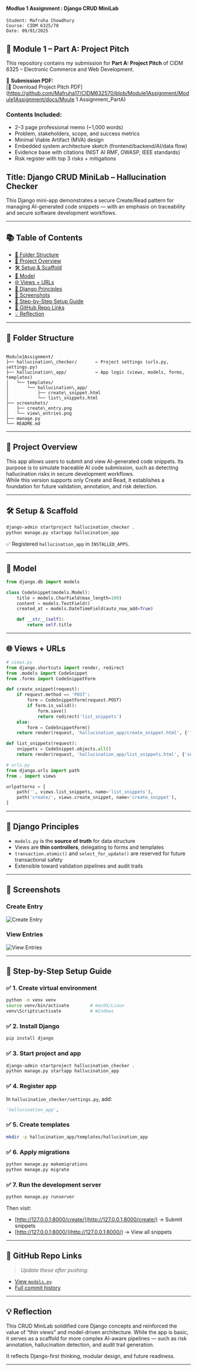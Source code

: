 
#### Modlue 1 Assignment : Django CRUD MiniLab 


    Student: Mafruha Chowdhury
    Course: CIDM 6325/70 
    Date: 09/01/2025 

## 📌 Module 1 – Part A: Project Pitch

This repository contains my submission for **Part A: Project Pitch** of CIDM 6325 – Electronic Commerce and Web Development.

📄 **Submission PDF:**  
[🔗 Download Project Pitch PDF](https://github.com/Mafruha17/CIDM632570/blob/Module1Assignment/Module1Assignment/docs/Moule 1 Assignment_PartA)

### Contents Included:
- 2–3 page professional memo (~1,000 words)
- Problem, stakeholders, scope, and success metrics
- Minimal Viable Artifact (MVA) design
- Embedded system architecture sketch (frontend/backend/AI/data flow)
- Evidence base with citations (NIST AI RMF, OWASP, IEEE standards)
- Risk register with top 3 risks + mitigations


## Title: Django CRUD MiniLab – Hallucination Checker

This Django mini-app demonstrates a secure Create/Read pattern for managing AI-generated code snippets — with an emphasis on traceability and secure software development workflows.

---

## 📚 Table of Contents

- [📁 Folder Structure](#-folder-structure)
- [📌 Project Overview](#-project-overview)
- [🛠️ Setup & Scaffold](#️-setup--scaffold)
- [🧩 Model](#-model)
- [🌐 Views + URLs](#-views--urls)
- [🔄 Django Principles](#-django-principles)
- [📸 Screenshots](#-screenshots)
- [🧪 Step-by-Step Setup Guide](#-step-by-step-setup-guide)
- [🔗 GitHub Repo Links](#-github-repo-links)
- [💡 Reflection](#-reflection)

---

## 📁 Folder Structure

```

Module1Assignment/
├── hallucination\_checker/       ← Project settings (urls.py, settings.py)
├── hallucination\_app/           ← App logic (views, models, forms, templates)
│   └── templates/
│       └── hallucination\_app/
│           ├── create\_snippet.html
│           └── list\_snippets.html
├── screenshots/
│   ├── create\_entry.png
│   └── view\_entries.png
├── manage.py
└── README.md

````

---

## 📌 Project Overview

This app allows users to submit and view AI-generated code snippets. Its purpose is to simulate traceable AI code submission, such as detecting hallucination risks in secure development workflows.  
While this version supports only Create and Read, it establishes a foundation for future validation, annotation, and risk detection.

---

## 🛠️ Setup & Scaffold

```bash
django-admin startproject hallucination_checker .
python manage.py startapp hallucination_app
````

✅ Registered `hallucination_app` in `INSTALLED_APPS`.

---

## 🧩 Model

```python
from django.db import models

class CodeSnippet(models.Model):
    title = models.CharField(max_length=100)
    content = models.TextField()
    created_at = models.DateTimeField(auto_now_add=True)

    def __str__(self):
        return self.title
```

---

## 🌐 Views + URLs

```python
# views.py
from django.shortcuts import render, redirect
from .models import CodeSnippet
from .forms import CodeSnippetForm

def create_snippet(request):
    if request.method == 'POST':
        form = CodeSnippetForm(request.POST)
        if form.is_valid():
            form.save()
            return redirect('list_snippets')
    else:
        form = CodeSnippetForm()
    return render(request, 'hallucination_app/create_snippet.html', {'form': form})

def list_snippets(request):
    snippets = CodeSnippet.objects.all()
    return render(request, 'hallucination_app/list_snippets.html', {'snippets': snippets})
```

```python
# urls.py
from django.urls import path
from . import views

urlpatterns = [
    path('', views.list_snippets, name='list_snippets'),
    path('create/', views.create_snippet, name='create_snippet'),
]
```

---

## 🔄 Django Principles

* `models.py` is the **source of truth** for data structure
* Views are **thin controllers**, delegating to forms and templates
* `transaction.atomic()` and `select_for_update()` are reserved for future transactional safety
* Extensible toward validation pipelines and audit trails

---

## 📸 Screenshots

### Create Entry

![Create Entry](https://github.com/Mafruha17/CIDM632570/blob/Module1Assignment/Module1Assignment/screenshots/create_entry.png)

### View Entries

![View Entries](https://github.com/Mafruha17/CIDM632570/blob/Module1Assignment/Module1Assignment/screenshots/view_entries.png)

---

## 🧪 Step-by-Step Setup Guide

### ✅ 1. Create virtual environment

```bash
python -m venv venv
source venv/bin/activate        # macOS/Linux
venv\Scripts\activate           # Windows
```

### ✅ 2. Install Django

```bash
pip install django
```

### ✅ 3. Start project and app

```bash
django-admin startproject hallucination_checker .
python manage.py startapp hallucination_app
```

### ✅ 4. Register app

In `hallucination_checker/settings.py`, add:

```python
'hallucination_app',
```

### ✅ 5. Create templates

```bash
mkdir -p hallucination_app/templates/hallucination_app
```

### ✅ 6. Apply migrations

```bash
python manage.py makemigrations
python manage.py migrate
```

### ✅ 7. Run the development server

```bash
python manage.py runserver
```

Then visit:

* [http://127.0.0.1:8000/create/](http://127.0.0.1:8000/create/) → Submit snippets
* [http://127.0.0.1:8000/](http://127.0.0.1:8000/) → View all snippets

---

## 🔗 GitHub Repo Links

> *Update these after pushing:*

* [View `models.py`](https://github.com/Mafruha17/CIDM632570/blob/Module1Assignment/Module1Assignment/hallucination_app/models.py)
* [Full commit history](https://github.com/Mafruha17/CIDM632570/tree/Module1Assignment/Module1Assignment)

---

## 💡 Reflection

This CRUD MiniLab solidified core Django concepts and reinforced the value of “thin views” and model-driven architecture. While the app is basic, it serves as a scaffold for more complex AI-aware pipelines — such as risk annotation, hallucination detection, and audit trail generation.

It reflects Django-first thinking, modular design, and future readiness.

---